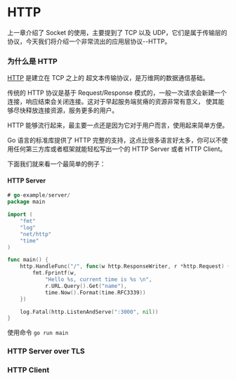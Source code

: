 # HTTP

上一章介绍了 Socket 的使用，主要提到了 TCP 以及 UDP，它们是属于传输层的协议，今天我们将介绍一个非常流出的应用层协议--HTTP。

### 为什么是 HTTP

[HTTP](https://zh.wikipedia.org/wiki/%E8%B6%85%E6%96%87%E6%9C%AC%E4%BC%A0%E8%BE%93%E5%8D%8F%E8%AE%AE) 是建立在 TCP 之上的
超文本传输协议，是万维网的数据通信基础。

传统的 HTTP 协议是基于 Request/Response 模式的，一般一次请求会新建一个连接，响应结束会关闭连接。这对于早起服务端贫瘠的资源非常有意义，
使其能够尽快释放连接资源，服务更多的用户。

HTTP 能够流行起来，最主要一点还是因为它对于用户而言，使用起来简单方便。

Go 语言的标准库提供了 HTTP 完整的支持，这点比很多语言好太多，你可以不使用任何第三方库或者框架就能轻松写出一个的 HTTP Server 或者 HTTP Client。

下面我们就来看一个最简单的例子：

#### HTTP Server

```go
# go-example/server/
package main

import (
	"fmt"
	"log"
	"net/http"
	"time"
)

func main() {
	http.HandleFunc("/", func(w http.ResponseWriter, r *http.Request) {
		fmt.Fprintf(w,
			"Hello %s, current time is %s \n",
			r.URL.Query().Get("name"),
			time.Now().Format(time.RFC3339))
	})

	log.Fatal(http.ListenAndServe(":3000", nil))
}
```

使用命令 `go run main`

### HTTP Server over TLS

### HTTP Client
